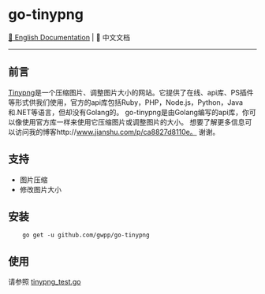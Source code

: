 # go-tinypng

[:book: English Documentation](README.md) | :book: 中文文档

------

## 前言
[Tinypng](https://tinypng.com/)是一个压缩图片、调整图片大小的网站。它提供了在线、api库、PS插件等形式供我们使用，官方的api库包括Ruby，PHP，Node.js，Python，Java和.NET等语言，但却没有Golang的。 go-tinypng是由Golang编写的api库，你可以像使用官方库一样来使用它压缩图片或调整图片的大小。 想要了解更多信息可以访问我的博客http://www.jianshu.com/p/ca8827d8110e。 谢谢。

## 支持

- 图片压缩
- 修改图片大小

## 安装
```
    go get -u github.com/gwpp/go-tinypng
```
## 使用
请参照 [tinypng_test.go](tinypng_test.go)